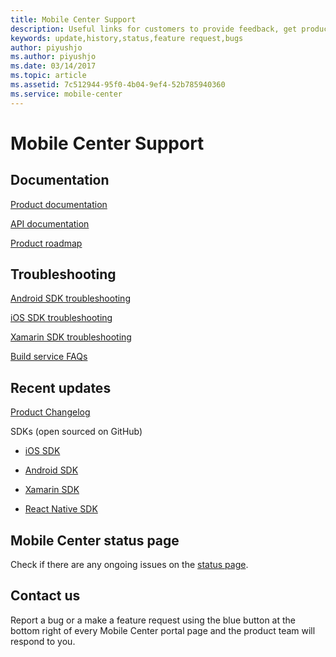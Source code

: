 ```yaml
---
title: Mobile Center Support
description: Useful links for customers to provide feedback, get product update
keywords: update,history,status,feature request,bugs
author: piyushjo
ms.author: piyushjo
ms.date: 03/14/2017
ms.topic: article
ms.assetid: 7c512944-95f0-4b04-9ef4-52b785940360
ms.service: mobile-center
---
```


# Mobile Center Support 

## Documentation

[Product documentation](~/index.md) 

[API documentation](~/api-docs/index.md)

[Product roadmap](~/general/roadmap.md)

## Troubleshooting

[Android SDK troubleshooting](~/sdk/troubleshooting/android.md)

[iOS SDK troubleshooting](~/sdk/troubleshooting/ios.md)

[Xamarin SDK troubleshooting](~/sdk/troubleshooting/xamarin.md)

[Build service FAQs](~/build/faq.md)

## Recent updates  

[Product Changelog](~/general/changelog.md)

SDKs (open sourced on GitHub)

- [iOS SDK](https://github.com/Microsoft/mobile-center-sdk-ios)

- [Android SDK](https://github.com/Microsoft/mobile-center-sdk-android)

- [Xamarin SDK](https://github.com/Microsoft/mobile-center-sdk-dotnet)

- [React Native SDK](https://github.com/Microsoft/mobile-center-sdk-react-native)

## Mobile Center status page

Check if there are any ongoing issues on the [status page](https://status.mobile.azure.com).

## Contact us 
Report a bug or a make a feature request using the blue button at the bottom right of every Mobile Center portal page and the product team will respond to you. 